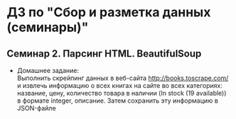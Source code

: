 # ДЗ по "Сбор и разметка данных (семинары)"

## Семинар 2. Парсинг HTML. BeautifulSoup
* Домашнее задание:  
Выполнить скрейпинг данных в веб-сайта http://books.toscrape.com/ и извлечь информацию о всех книгах на сайте во 
всех категориях: название, цену, количество товара в наличии (In stock (19 available)) в формате integer, описание.
Затем сохранить эту информацию в JSON-файле